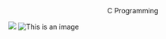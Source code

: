 <div style="text-align: center;">C Programming</div>

![](https://em-content.zobj.net/thumbs/120/google/350/man-technologist_1f468-200d-1f4bb.png)
![This is an image](https://github.com/salimizel/alx-low_level_programming/blob/master/unnamed.png)
